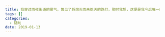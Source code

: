 ```yaml
---
title: 我穿过雨夜街道的雾气，瞥见了将熄灭而未熄灭的路灯，那时我想，这便是我今后唯一的月光了
tags: []
categories:
  - 随句
date: 2019-01-13
---
```

